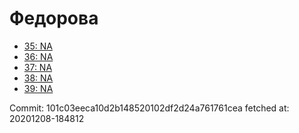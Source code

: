 # Федорова
- [35: NA](35.md)
- [36: NA](36.md)
- [37: NA](37.md)
- [38: NA](38.md)
- [39: NA](39.md)

Commit: 101c03eeca10d2b148520102df2d24a761761cea
 fetched at: 20201208-184812
